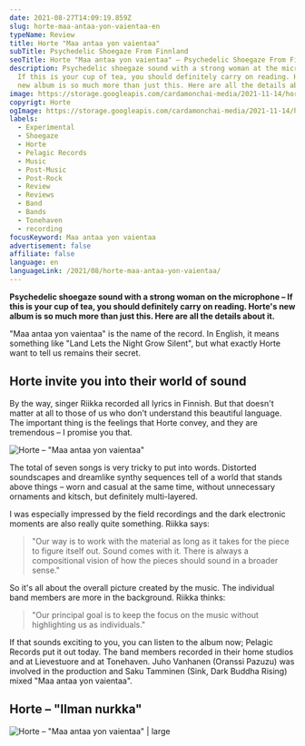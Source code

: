 ```yaml
---
date: 2021-08-27T14:09:19.859Z
slug: horte-maa-antaa-yon-vaientaa-en
typeName: Review
title: Horte "Maa antaa yon vaientaa"
subTitle: Psychedelic Shoegaze From Finnland
seoTitle: Horte "Maa antaa yon vaientaa" – Psychedelic Shoegaze From Finnland
description: Psychedelic shoegaze sound with a strong woman at the microphone –
  If this is your cup of tea, you should definitely carry on reading. Horte's
  new album is so much more than just this. Here are all the details about it.
image: https://storage.googleapis.com/cardamonchai-media/2021-11-14/horte-horte-maa-antaa-yon-vaientaa-imagine-787878_696f73_440_440/640.webp
copyrigt: Horte
ogImage: https://storage.googleapis.com/cardamonchai-media/2021-11-14/horte-horte-maa-antaa-yon-vaientaa-fb-imagine-282828_000000_1200_628/640.webp
labels:
  - Experimental
  - Shoegaze
  - Horte
  - Pelagic Records
  - Music
  - Post-Music
  - Post-Rock
  - Review
  - Reviews
  - Band
  - Bands
  - Tonehaven
  - recording
focusKeyword: Maa antaa yon vaientaa
advertisement: false
affiliate: false
language: en
languageLink: /2021/08/horte-maa-antaa-yon-vaientaa/
---
```


**Psychedelic shoegaze sound with a strong woman on the microphone – If this is your cup of tea, you should definitely carry on reading. Horte's new album is so much more than just this. Here are all the details about it.**

"Maa antaa yon vaientaa" is the name of the record. In English, it means something like "Land Lets the Night Grow Silent", but what exactly Horte want to tell us remains their secret.

## Horte invite you into their world of sound

By the way, singer Riikka recorded all lyrics in Finnish. But that doesn't matter at all to those of us who don't understand this beautiful language. The important thing is the feelings that Horte convey, and they are tremendous – I promise you that.

![Horte – "Maa antaa yon vaientaa"](https://storage.googleapis.com/cardamonchai-media/2021-11-14/horte-horte-maa-antaa-yon-vaientaa-imagine-787878_696f73_440_440/640.webp "Horte – \\\"Maa antaa yon vaientaa\\\"")

The total of seven songs is very tricky to put into words. Distorted soundscapes and dreamlike synthy sequences tell of a world that stands above things – worn and casual at the same time, without unnecessary ornaments and kitsch, but definitely multi-layered.

I was especially impressed by the field recordings and the dark electronic moments are also really quite something. Riikka says:

> "Our way is to work with the material as long as it takes for the piece to figure itself out. Sound comes with it. There is always a compositional vision of how the pieces should sound in a broader sense."

So it's all about the overall picture created by the music. The individual band members are more in the background. Riikka thinks:

> "Our principal goal is to keep the focus on the music without highlighting us as individuals."

If that sounds exciting to you, you can listen to the album now; Pelagic Records put it out today. The band members recorded in their home studios and at Lievestuore and at Tonehaven. Juho Vanhanen (Oranssi Pazuzu) was involved in the production and Saku Tamminen (Sink, Dark Buddha Rising) mixed "Maa antaa yon vaientaa".

## Horte – "Ilman nurkka"

<YouTube id="yEnb51a2c_o" />

![Horte – "Maa antaa yon vaientaa" | large](https://storage.googleapis.com/cardamonchai-media/2021-11-14/horte-imagine-080808_354554_800_535/640.webp "Horte – \\\"Maa antaa yon vaientaa\\\" | large")